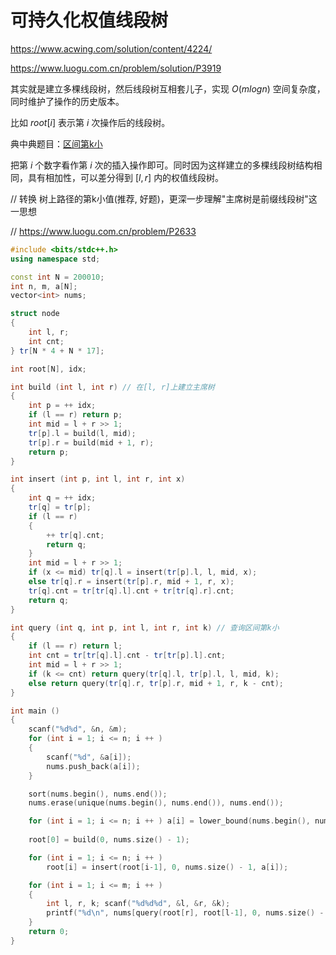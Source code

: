 # 可持久化权值线段树

https://www.acwing.com/solution/content/4224/

https://www.luogu.com.cn/problem/solution/P3919

其实就是建立多棵线段树，然后线段树互相套儿子，实现 $O(mlogn)$ 空间复杂度，同时维护了操作的历史版本。

比如 $root[i]$ 表示第 $i$ 次操作后的线段树。

典中典题目：[区间第k小](https://www.luogu.com.cn/problem/P3834)

把第 $i$ 个数字看作第 $i$ 次的插入操作即可。同时因为这样建立的多棵线段树结构相同，具有相加性，可以差分得到 $[l, r]$ 内的权值线段树。

// 转换  树上路径的第k小值(推荐, 好题)，更深一步理解"主席树是前缀线段树"这一思想

// https://www.luogu.com.cn/problem/P2633

```c++
#include <bits/stdc++.h>
using namespace std;

const int N = 200010;
int n, m, a[N];
vector<int> nums;

struct node
{
    int l, r;
    int cnt;
} tr[N * 4 + N * 17];

int root[N], idx;

int build (int l, int r) // 在[l, r]上建立主席树
{
    int p = ++ idx;
    if (l == r) return p;
    int mid = l + r >> 1;
    tr[p].l = build(l, mid);
    tr[p].r = build(mid + 1, r);
    return p;
}

int insert (int p, int l, int r, int x)
{
    int q = ++ idx;
    tr[q] = tr[p];
    if (l == r)
    {
        ++ tr[q].cnt;
        return q;
    }
    int mid = l + r >> 1;
    if (x <= mid) tr[q].l = insert(tr[p].l, l, mid, x);
    else tr[q].r = insert(tr[p].r, mid + 1, r, x);
    tr[q].cnt = tr[tr[q].l].cnt + tr[tr[q].r].cnt;
    return q;
}

int query (int q, int p, int l, int r, int k) // 查询区间第k小
{
    if (l == r) return l;
    int cnt = tr[tr[q].l].cnt - tr[tr[p].l].cnt;
    int mid = l + r >> 1;
    if (k <= cnt) return query(tr[q].l, tr[p].l, l, mid, k);
    else return query(tr[q].r, tr[p].r, mid + 1, r, k - cnt);
}

int main ()
{
    scanf("%d%d", &n, &m);
    for (int i = 1; i <= n; i ++ )
    {
        scanf("%d", &a[i]);
        nums.push_back(a[i]);
    }

    sort(nums.begin(), nums.end());
    nums.erase(unique(nums.begin(), nums.end()), nums.end());

    for (int i = 1; i <= n; i ++ ) a[i] = lower_bound(nums.begin(), nums.end(), a[i]) - nums.begin();
    
    root[0] = build(0, nums.size() - 1);

    for (int i = 1; i <= n; i ++ )
        root[i] = insert(root[i-1], 0, nums.size() - 1, a[i]);

    for (int i = 1; i <= m; i ++ )
    {
        int l, r, k; scanf("%d%d%d", &l, &r, &k);
        printf("%d\n", nums[query(root[r], root[l-1], 0, nums.size() - 1, k)]);
    }
    return 0;
}
```

